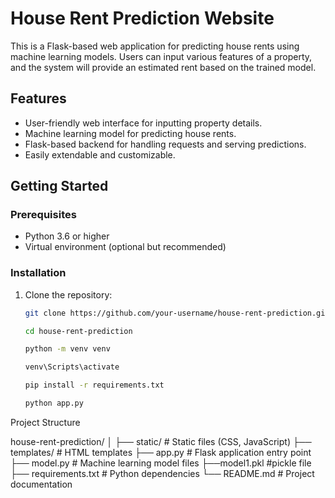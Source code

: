 # House Rent Prediction Website

This is a Flask-based web application for predicting house rents using machine learning models. Users can input various features of a property, and the system will provide an estimated rent based on the trained model.

## Features

- User-friendly web interface for inputting property details.
- Machine learning model for predicting house rents.
- Flask-based backend for handling requests and serving predictions.
- Easily extendable and customizable.

## Getting Started

### Prerequisites

- Python 3.6 or higher
- Virtual environment (optional but recommended)

### Installation

1. Clone the repository:

   ```bash
   git clone https://github.com/your-username/house-rent-prediction.git

   cd house-rent-prediction

   python -m venv venv

   venv\Scripts\activate

   pip install -r requirements.txt

   python app.py

Project Structure

house-rent-prediction/
│
├── static/          # Static files (CSS, JavaScript)
├── templates/       # HTML templates
├── app.py           # Flask application entry point
├── model.py         # Machine learning model files
├──model1.pkl        #pickle file 
├── requirements.txt # Python dependencies
└── README.md        # Project documentation





